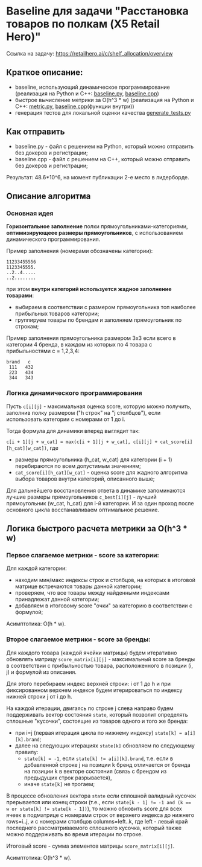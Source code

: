 # Baseline для задачи "Расстановка товаров по полкам (X5 Retail Hero)"

Ссылка на задачу: https://retailhero.ai/c/shelf_allocation/overview

## Краткое описание:
* baseline, использующий динамическое программирование (реализация на Python и C++: [baseline.py](py/baseline.py), [baseline.cpp](cpp/baseline.cpp))
* быстрое вычисление метрики за O(h^3 * w) (реализация на Python и C++: [metric.py](py/metric.py), [baseline.cpp](cpp/baseline.cpp#L53-L141)(функции внутри))
* генерация тестов для локальной оценки качества [generate_tests.py](py/generate_tests.py)

## Как отправить

* baseline.py - файл с решением на Python, который можно отправить без докеров и регистрации;
* baseline.cpp - файл с решением на C++, который можно отправить без докеров и регистрации;

Результат: 48.6*10^6, на момент публикации 2-е место в лидерборде.


## Описание алгоритма
### Основная идея
**Горизонтальное заполнение** полки прямоугольниками-категориями, **оптимизирующеее размеры прямоугольников**, с использованием динамического программирования.

Пример заполнения (номерами обозначены категории):

```
11233455556
1123345555.
..2..4.....
..2........
```

при этом **внутри категорий используется жадное заполнение товарами**:
* выбираем в соответствии с размером прямоугольника топ наиболее прибыльных товаров категории;
* группируем товары по брендам и заполняем прямоугольник по строкам;

Пример заполнения прямоугольника размером 3х3 если всего в категории 4 бренда, в каждом из которых по 4 товара с прибыльностями c = 1,2,3,4:

```
brand   c
 111   432
 223   434
 344   343
```

### Логика динамического программирования

Пусть `c[i][j]` - максимальная оценка score, которую можно получить, заполнив полку размером ("h строк" на "j столбцов"), если использовать категории с номерами от 1 до i.

Тогда формула для динамики вперед выглядит так:

`c[i + 1][j + w_cat] = max(c[i + 1][j + w_cat], c[i][j] + cat_score[i][h_cat][w_cat])`, где
* размеры прямоугольника (h_cat, w_cat) для категории (i + 1) перебираются по всем допустимым значениям;
* `cat_score[i][h_cat][w_cat]` - оценка score для жадного алгоритма выбора товаров внутри категорий, описанного выше;

Для дальнейшего восстановления ответа в динамике запоминаются лучшие размеры прямоугольников `c_best[i][j]` - лучший прямоугольник (w_cat, h_cat) для i-й категории.
И за один проход после основного цикла восстанавливаем оптимальное решение.

## Логика быстрого расчета метрики за O(h^3 * w)

### Первое слагаемое метрики - score за категории:
Для каждой категории:
* находим мин/макс индексы строк и столбцов, на которых в итоговой матрице встречаются товары данной категории;
* проверяем, что все товары между найденными индексами принадлежат данной категории;
* добавляем в итоговому score "очки" за категорию в соответствии с формулой;

Асимптотика: O(h * w).

### Второе слагаемое метрики - score за бренды:

Для каждого товара (каждой ячейки матрицы) будем итеративно обновлять матрицу `score_matrix[i][j]` - 
максимальный score за бренды в соответствии с прибыльностью товара, расположенного в позиции (i, j) и формулой из описания.

Для этого перебираем индекс верхней строки: i от 1 до h и при фиксированном верхнем индексе будем итерироваться по индексу нижней строки j от i до h.

На каждой итерации, двигаясь по строке j слева направо будем поддерживать вектор состояния `state`, который позволит определять сплошные "кусочки", состоящие из товаров одного и того же бренда:
* при i=j (первая итерация цикла по нижнему индексу) `state[k] = a[i][k].brand`;
* далее на следующих итерациях `state[k]` обновляем по следующему правилу:
  * `state[k] = -1`, если `state[k] != a[i][k].brand`, т.е. если в добавленной строке j на позиции k бренд отличается от бренда на позиции k в векторе состояния (связь с брендом из предыдущих строк разрывается),
  * иначе `state[k]` не трогаем;

В процессе обновления вектора `state` если сплошной валидный кусочек прерывается или конец строки (т.е., если `state[k - 1] != -1 and (k == w or state[k] != state[k - 1])`), 
то можно обновить score для всех ячеек в подматрице с номерами строк от верхнего индекса до нижнего rows=i..j, и с номерами столбцов columns=left..k, 
где left - левый край последнего рассматриваемого сплошного кусочка, который также можно поддерживать во время итерации по строке.

Итоговый score - сумма элементов матрицы `score_matrix[i][j]`.

Асимптотика: O(h^3 * w).

